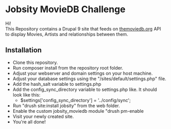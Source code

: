 # Jobsity MovieDB Challenge  
  
Hi!  
This Repository contains a Drupal 9 site that feeds on [themoviedb.org](http://themoviedb.org/) API to display Movies, Artists and relationships between them.  
  
## Installation  
  
- Clone this repository.
- Run composer install from the repository root folder.
- Adjust your webserver and domain settings on your host machine.
- Adjust your database settings using the "/sites/default/settings.php" file.
- Add the hash_salt variable to settings.php
- Add the config_sync_directory variable to settings.php like. It should look like this:
	- $settings['config_sync_directory'] =  '.\./config/sync';
- Run "drush site:install jobsity" from the web folder.
- Enable the custom jobsity_moviedb module "drush pm-enable
- Visit your newly created site.  
- You're all done!

